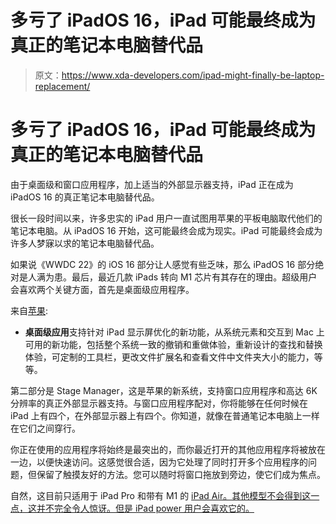 # 多亏了 iPadOS 16，iPad 可能最终成为真正的笔记本电脑替代品

> 原文：<https://www.xda-developers.com/ipad-might-finally-be-laptop-replacement/>

# 多亏了 iPadOS 16，iPad 可能最终成为真正的笔记本电脑替代品

由于桌面级和窗口应用程序，加上适当的外部显示器支持，iPad 正在成为 iPadOS 16 的真正笔记本电脑替代品。

很长一段时间以来，许多忠实的 iPad 用户一直试图用苹果的平板电脑取代他们的笔记本电脑。从 iPadOS 16 开始，这可能最终会成为现实。iPad 可能最终会成为许多人梦寐以求的笔记本电脑替代品。

如果说《WWDC 22》的 iOS 16 部分让人感觉有些乏味，那么 iPadOS 16 部分绝对是人满为患。最后，最近几款 iPads 转向 M1 芯片有其存在的理由。超级用户会喜欢两个关键方面，首先是桌面级应用程序。

来自[苹果](https://www.apple.com/newsroom/2022/06/ipados-16-takes-the-versatility-of-ipad-even-further/):

*   **桌面级应用**支持针对 iPad 显示屏优化的新功能，从系统元素和交互到 Mac 上可用的新功能，包括整个系统一致的撤销和重做体验，重新设计的查找和替换体验，可定制的工具栏，更改文件扩展名和查看文件中文件夹大小的能力，等等。

第二部分是 Stage Manager，这是苹果的新系统，支持窗口应用程序和高达 6K 分辨率的真正外部显示器支持。与窗口应用程序配对，你将能够在任何时候在 iPad 上有四个，在外部显示器上有四个。你知道，就像在普通笔记本电脑上一样在它们之间穿行。

你正在使用的应用程序将始终是最突出的，而你最近打开的其他应用程序将被放在一边，以便快速访问。这感觉很合适，因为它处理了同时打开多个应用程序的问题，但保留了触摸友好的方法。您可以随时将窗口拖放到旁边，使它们成为焦点。

自然，这目前只适用于 iPad Pro 和带有 M1 的 [iPad Air。其他模型不会得到这一点，这并不完全令人惊讶。但是 iPad power 用户会喜欢它的。](https://www.xda-developers.com/apple-ipad-air-5-review/)